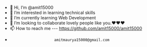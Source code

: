 - 👋 Hi, I’m @amit15000
- 👀 I’m interested in learning technical skills
- 🌱 I’m currently learning Web Development
- 💞️ I’m looking to collaborate lovely people like you.❤️❤️❤️
- 📫 How to reach me --- https://github.com/amit15000/amit15000 
-                         amitmaurya15000@gmail.com

<!---
amit15000/amit15000 is a ✨ special ✨ repository because its `README.md` (this file) appears on your GitHub profile.
You can click the Preview link to take a look at your changes.
--->
